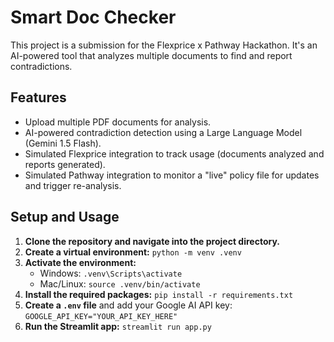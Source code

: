 # Smart Doc Checker

This project is a submission for the Flexprice x Pathway Hackathon. It's an AI-powered tool that analyzes multiple documents to find and report contradictions.

## Features

* Upload multiple PDF documents for analysis.
* AI-powered contradiction detection using a Large Language Model (Gemini 1.5 Flash).
* Simulated Flexprice integration to track usage (documents analyzed and reports generated).
* Simulated Pathway integration to monitor a "live" policy file for updates and trigger re-analysis.

## Setup and Usage

1.  **Clone the repository and navigate into the project directory.**
2.  **Create a virtual environment:** `python -m venv .venv`
3.  **Activate the environment:**
    * Windows: `.venv\Scripts\activate`
    * Mac/Linux: `source .venv/bin/activate`
4.  **Install the required packages:** `pip install -r requirements.txt`
5.  **Create a `.env` file** and add your Google AI API key: `GOOGLE_API_KEY="YOUR_API_KEY_HERE"`
6.  **Run the Streamlit app:** `streamlit run app.py`